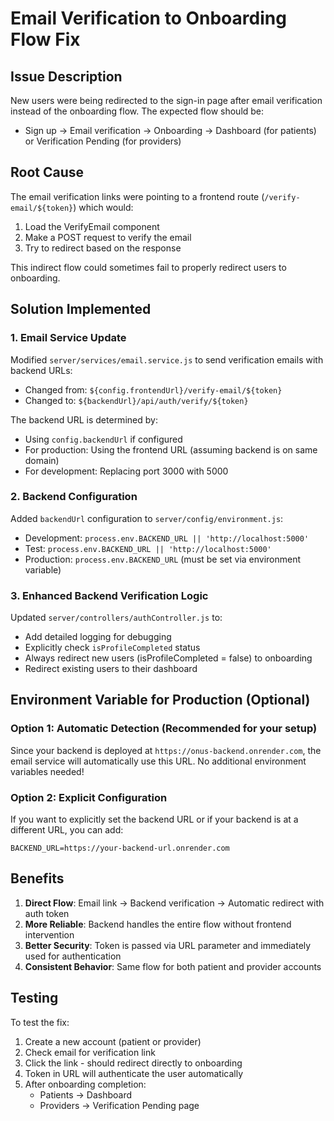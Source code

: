 # Email Verification to Onboarding Flow Fix

## Issue Description
New users were being redirected to the sign-in page after email verification instead of the onboarding flow. The expected flow should be:
- Sign up → Email verification → Onboarding → Dashboard (for patients) or Verification Pending (for providers)

## Root Cause
The email verification links were pointing to a frontend route (`/verify-email/${token}`) which would:
1. Load the VerifyEmail component
2. Make a POST request to verify the email
3. Try to redirect based on the response

This indirect flow could sometimes fail to properly redirect users to onboarding.

## Solution Implemented

### 1. Email Service Update
Modified `server/services/email.service.js` to send verification emails with backend URLs:
- Changed from: `${config.frontendUrl}/verify-email/${token}`
- Changed to: `${backendUrl}/api/auth/verify/${token}`

The backend URL is determined by:
- Using `config.backendUrl` if configured
- For production: Using the frontend URL (assuming backend is on same domain)
- For development: Replacing port 3000 with 5000

### 2. Backend Configuration
Added `backendUrl` configuration to `server/config/environment.js`:
- Development: `process.env.BACKEND_URL || 'http://localhost:5000'`
- Test: `process.env.BACKEND_URL || 'http://localhost:5000'`
- Production: `process.env.BACKEND_URL` (must be set via environment variable)

### 3. Enhanced Backend Verification Logic
Updated `server/controllers/authController.js` to:
- Add detailed logging for debugging
- Explicitly check `isProfileCompleted` status
- Always redirect new users (isProfileCompleted = false) to onboarding
- Redirect existing users to their dashboard

## Environment Variable for Production (Optional)

### Option 1: Automatic Detection (Recommended for your setup)
Since your backend is deployed at `https://onus-backend.onrender.com`, the email service will automatically use this URL. No additional environment variables needed!

### Option 2: Explicit Configuration
If you want to explicitly set the backend URL or if your backend is at a different URL, you can add:
```
BACKEND_URL=https://your-backend-url.onrender.com
```

## Benefits
1. **Direct Flow**: Email link → Backend verification → Automatic redirect with auth token
2. **More Reliable**: Backend handles the entire flow without frontend intervention
3. **Better Security**: Token is passed via URL parameter and immediately used for authentication
4. **Consistent Behavior**: Same flow for both patient and provider accounts

## Testing
To test the fix:
1. Create a new account (patient or provider)
2. Check email for verification link
3. Click the link - should redirect directly to onboarding
4. Token in URL will authenticate the user automatically
5. After onboarding completion:
   - Patients → Dashboard
   - Providers → Verification Pending page